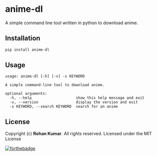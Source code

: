 # anime-dl

A simple command line tool written in python to download anime.

## Installation

```sh
pip install anime-dl
```

## Usage

```
usage: anime-dl [-h] [-v] -s KEYWORD

A simple command-line tool to download anime.

optional arguments:
  -h, --help                    show this help message and exit
  -v, --version                 display the version and exit
  -s KEYWORD, --search KEYWORD  search for an anime
```

## License

Copyright (c) **Rohan Kumar**. All rights reserved. Licensed under the MIT License

[![forthebadge](https://forthebadge.com/images/badges/made-with-python.svg)](https://forthebadge.com)